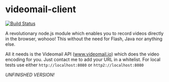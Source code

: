 videomail-client
================

[![Build Status](https://travis-ci.org/binarykitchen/videomail-client.svg?branch=master)](https://travis-ci.org/binarykitchen/videomail-client)

A revolutionary node.js module which enables you to record videos directly in the browser, wohooo! This without the need for Flash, Java nor anything else.

All it needs is the Videomail API (www.videomail.io) which does the video encoding for you. Just contact me to add your URL in a whitelist. For local tests use either `http://localhost:8080` or `http2://localhost:8080`

*UNFINISHED VERSION!*
